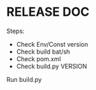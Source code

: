 # RELEASE DOC

Steps:
- Check Env/Const version
- Check build bat/sh
- Check pom.xml
- Check build.py VERSION

Run build.py